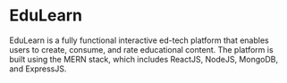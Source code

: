 # EduLearn 

EduLearn is a fully functional interactive ed-tech platform that enables users to create, consume, and rate educational content. The platform is built using the MERN stack, which includes ReactJS, NodeJS, MongoDB, and ExpressJS.
